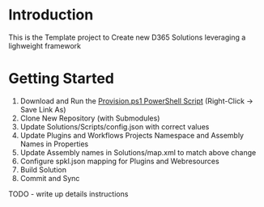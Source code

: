 # Introduction 
This is the Template project to Create new D365 Solutions leveraging a lighweight framework

# Getting Started
1.  Download and Run the [Provision.ps1 PowerShell Script](Provision.ps1) (Right-Click -> Save Link As)
1.	Clone New Repository (with Submodules)
1.	Update Solutions/Scripts/config.json with correct values
1.  Update Plugins and Workflows Projects Namespace and Assembly Names in Properties
1.	Update Assembly names in Solutions/map.xml to match above change
1.  Configure spkl.json mapping for Plugins and Webresources
1.	Build Solution
1.  Commit and Sync


TODO - write up details instructions
